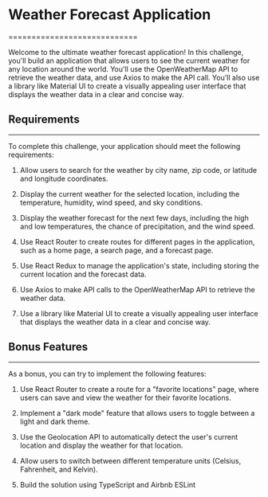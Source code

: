 # Weather Forecast Application
============================

Welcome to the ultimate weather forecast application! In this challenge, you'll build an application that allows users to see the current weather for any location around the world. You'll use the OpenWeatherMap API to retrieve the weather data, and use Axios to make the API call. You'll also use a library like Material UI to create a visually appealing user interface that displays the weather data in a clear and concise way.

## Requirements
------------

To complete this challenge, your application should meet the following requirements:

1.  Allow users to search for the weather by city name, zip code, or latitude and longitude coordinates.

2.  Display the current weather for the selected location, including the temperature, humidity, wind speed, and sky conditions.

3.  Display the weather forecast for the next few days, including the high and low temperatures, the chance of precipitation, and the wind speed.

4.  Use React Router to create routes for different pages in the application, such as a home page, a search page, and a forecast page.

5.  Use React Redux to manage the application's state, including storing the current location and the forecast data.

6.  Use Axios to make API calls to the OpenWeatherMap API to retrieve the weather data.

7.  Use a library like Material UI to create a visually appealing user interface that displays the weather data in a clear and concise way.

## Bonus Features
--------------

As a bonus, you can try to implement the following features:

1.  Use React Router to create a route for a "favorite locations" page, where users can save and view the weather for their favorite locations.

2.  Implement a "dark mode" feature that allows users to toggle between a light and dark theme.

3.  Use the Geolocation API to automatically detect the user's current location and display the weather for that location.

4.  Allow users to switch between different temperature units (Celsius, Fahrenheit, and Kelvin).

5. Build the solution using TypeScript and Airbnb ESLint
